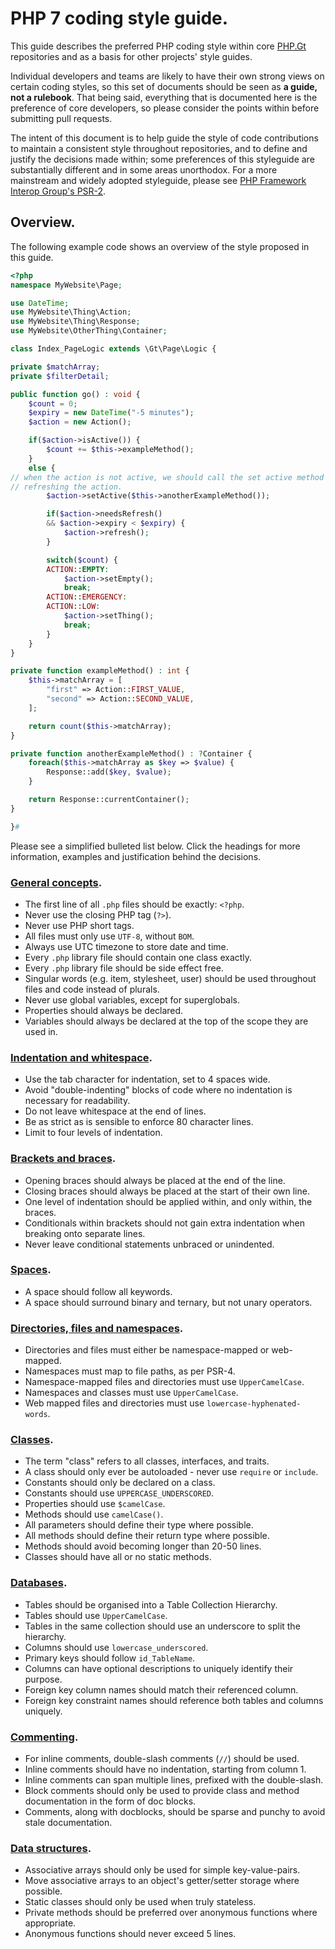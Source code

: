 # PHP 7 coding style guide.

This guide describes the preferred PHP coding style within core [PHP.Gt](https://github.com/phpgt) repositories and as a basis for other projects' style guides.

Individual developers and teams are likely to have their own strong views on certain coding styles, so this set of documents should be seen as **a guide, not a rulebook**. That being said, everything that is documented here is the preference of core developers, so please consider the points within before submitting pull requests.

The intent of this document is to help guide the style of code contributions to maintain a consistent style throughout repositories, and to define and justify the decisions made within; some preferences of this styleguide are substantially different and in some areas unorthodox. For a more mainstream and widely adopted styleguide, please see [PHP Framework Interop Group's PSR-2][psr2].

[psr2]: http://www.php-fig.org/psr/psr-2/

## Overview.

The following example code shows an overview of the style proposed in this guide.

```php
<?php
namespace MyWebsite\Page;

use DateTime;
use MyWebsite\Thing\Action;
use MyWebsite\Thing\Response;
use MyWebsite\OtherThing\Container;

class Index_PageLogic extends \Gt\Page\Logic {

private $matchArray;
private $filterDetail;

public function go() : void {
	$count = 0;
	$expiry = new DateTime("-5 minutes");
	$action = new Action();

	if($action->isActive()) {
		$count += $this->exampleMethod();
	}
	else {
// when the action is not active, we should call the set active method before
// refreshing the action.
		$action->setActive($this->anotherExampleMethod());

		if($action->needsRefresh()
		&& $action->expiry < $expiry) {
			$action->refresh();
		}

		switch($count) {
		ACTION::EMPTY:
			$action->setEmpty();
			break;
		ACTION::EMERGENCY:
		ACTION::LOW:
			$action->setThing();
			break;
		}
	}
}

private function exampleMethod() : int {
	$this->matchArray = [
		"first" => Action::FIRST_VALUE,
		"second" => Action::SECOND_VALUE,
	];

	return count($this->matchArray);
}

private function anotherExampleMethod() : ?Container {
	foreach($this->matchArray as $key => $value) {
		Response::add($key, $value);
	}

	return Response::currentContainer();
}

}#
```

Please see a simplified bulleted list below. Click the headings for more information, examples and justification behind the decisions.

### [General concepts](general).

+ The first line of all `.php` files should be exactly: `<?php`.
+ Never use the closing PHP tag (`?>`).
+ Never use PHP short tags.
+ All files must only use `UTF-8`, without `BOM`.
+ Always use UTC timezone to store date and time.
+ Every `.php` library file should contain one class exactly.
+ Every `.php` library file should be side effect free.
+ Singular words (e.g. item, stylesheet, user) should be used throughout files and code instead of plurals.
+ Never use global variables, except for superglobals.
+ Properties should always be declared.
+ Variables should always be declared at the top of the scope they are used in.

### [Indentation and whitespace](indentation-whitespace).

+ Use the tab character for indentation, set to 4 spaces wide.
+ Avoid "double-indenting" blocks of code where no indentation is necessary for readability.
+ Do not leave whitespace at the end of lines.
+ Be as strict as is sensible to enforce 80 character lines.
+ Limit to four levels of indentation.

### [Brackets and braces](brackets-braces).

+ Opening braces should always be placed at the end of the line.
+ Closing braces should always be placed at the start of their own line.
+ One level of indentation should be applied within, and only within, the braces.
+ Conditionals within brackets should not gain extra indentation when breaking onto separate lines.
+ Never leave conditional statements unbraced or unindented.

### [Spaces](spaces).

+ A space should follow all keywords.
+ A space should surround binary and ternary, but not unary operators.

### [Directories, files and namespaces](directories-files-namespaces).

+ Directories and files must either be namespace-mapped or web-mapped.
+ Namespaces must map to file paths, as per PSR-4.
+ Namespace-mapped files and directories must use `UpperCamelCase`.
+ Namespaces and classes must use `UpperCamelCase`.
+ Web mapped files and directories must use `lowercase-hyphenated-words`.

### [Classes](classes).

+ The term "class" refers to all classes, interfaces, and traits.
+ A class should only ever be autoloaded - never use `require` or `include`.
+ Constants should only be declared on a class.
+ Constants should use `UPPERCASE_UNDERSCORED`.
+ Properties should use `$camelCase`.
+ Methods should use `camelCase()`.
+ All parameters should define their type where possible.
+ All methods should define their return type where possible.
+ Methods should avoid becoming longer than 20-50 lines.
+ Classes should have all or no static methods.

### [Databases](databases).

+ Tables should be organised into a Table Collection Hierarchy.
+ Tables should use `UpperCamelCase`.
+ Tables in the same collection should use an underscore to split the hierarchy.
+ Columns should use `lowercase_underscored`.
+ Primary keys should follow `id_TableName`.
+ Columns can have optional descriptions to uniquely identify their purpose.
+ Foreign key column names should match their referenced column.
+ Foreign key constraint names should reference both tables and columns uniquely.

### [Commenting](commenting).

+ For inline comments, double-slash comments (`//`) should be used.
+ Inline comments should have no indentation, starting from column 1.
+ Inline comments can span multiple lines, prefixed with the double-slash.
+ Block comments should only be used to provide class and method documentation in the form of doc blocks.
+ Comments, along with docblocks, should be sparse and punchy to avoid stale documentation.

### [Data structures](data-structures).

+ Associative arrays should only be used for simple key-value-pairs.
+ Move associative arrays to an object's getter/setter storage where possible.
+ Static classes should only be used when truly stateless.
+ Private methods should be preferred over anonymous functions where appropriate.
+ Anonymous functions should never exceed 5 lines.

